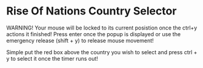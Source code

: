 # Rise Of Nations Country Selector

WARNING! Your mouse will be locked to its current posistion once the ctrl+y actions it finished!
Press enter once the popup is displayed or use the emergency release (shift + y) to release mouse movement!

Simple put the red box above the country you wish to select and press ctrl + y to select it once the timer runs out!

